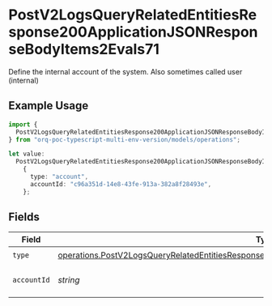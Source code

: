 # PostV2LogsQueryRelatedEntitiesResponse200ApplicationJSONResponseBodyItems2Evals71

Define the internal account of the system. Also sometimes called user (internal)

## Example Usage

```typescript
import {
  PostV2LogsQueryRelatedEntitiesResponse200ApplicationJSONResponseBodyItems2Evals71,
} from "orq-poc-typescript-multi-env-version/models/operations";

let value:
  PostV2LogsQueryRelatedEntitiesResponse200ApplicationJSONResponseBodyItems2Evals71 =
    {
      type: "account",
      accountId: "c96a351d-14e8-43fe-913a-382a8f28493e",
    };
```

## Fields

| Field                                                                                                                                                                                                              | Type                                                                                                                                                                                                               | Required                                                                                                                                                                                                           | Description                                                                                                                                                                                                        |
| ------------------------------------------------------------------------------------------------------------------------------------------------------------------------------------------------------------------ | ------------------------------------------------------------------------------------------------------------------------------------------------------------------------------------------------------------------ | ------------------------------------------------------------------------------------------------------------------------------------------------------------------------------------------------------------------ | ------------------------------------------------------------------------------------------------------------------------------------------------------------------------------------------------------------------ |
| `type`                                                                                                                                                                                                             | [operations.PostV2LogsQueryRelatedEntitiesResponse200ApplicationJSONResponseBodyItems2Evals7Type](../../models/operations/postv2logsqueryrelatedentitiesresponse200applicationjsonresponsebodyitems2evals7type.md) | :heavy_check_mark:                                                                                                                                                                                                 | N/A                                                                                                                                                                                                                |
| `accountId`                                                                                                                                                                                                        | *string*                                                                                                                                                                                                           | :heavy_check_mark:                                                                                                                                                                                                 | The id of the resource                                                                                                                                                                                             |